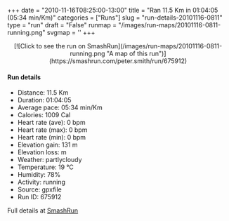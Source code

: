 +++
date = "2010-11-16T08:25:00-13:00"
title = "Ran 11.5 Km in 01:04:05 (05:34 min/Km)"
categories = ["Runs"]
slug = "run-details-20101116-0811"
type = "run"
draft = "False"
runmap = "/images/run-maps/20101116-0811-running.png"
svgmap = '<polyline points="100 46, 99 44, 98 44, 91 51, 89 53, 87 54, 86 55, 83 54, 79 55, 76 54, 67 57, 66 58, 64 59, 62 60, 58 65, 56 65, 54 67, 51 68, 48 70, 41 71, 39 71, 37 69, 36 65, 32 63, 30 63, 27 63, 27 63, 22 65, 14 62, 12 60, 12 60, 10 55, 3 49, 0 47, 4 44, 11 43, 14 41, 18 40, 23 38, 23 37, 30 31, 41 30, 43 30, 50 34, 57 36, 75 36, 80 35, 83 36, 85 36, 87 37, 90 37, 92 39, 93 40, 100 43, 100 44">'
+++



<!--more-->

<center>
[![Click to see the run on SmashRun](/images/run-maps/20101116-0811-running.png "A map of this run")](https://smashrun.com/peter.smith/run/675912)
</center>

#### Run details

* Distance: 11.5 Km
* Duration: 01:04:05
* Average pace: 05:34 min/Km
* Calories: 1009 Cal
* Heart rate (ave): 0 bpm
* Heart rate (max): 0 bpm
* Heart rate (min): 0 bpm
* Elevation gain: 131 m
* Elevation loss:  m
* Weather: partlycloudy
* Temperature: 19 &deg;C
* Humidity: 78%
* Activity: running
* Source: gpxfile
* Run ID: 675912

Full details at [SmashRun](https://smashrun.com/peter.smith/run/675912)